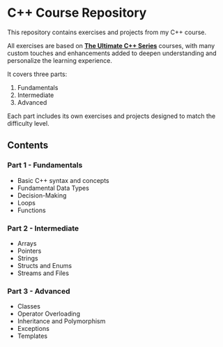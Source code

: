 # C++ Course Repository

This repository contains exercises and projects from my C++ course.

All exercises are based on **[The Ultimate C++ Series](https://codewithmosh.com/p/ultimate-c-plus-plus-series)** courses, with many custom touches and enhancements added to deepen understanding and personalize the learning experience.

It covers three parts:
1. Fundamentals
2. Intermediate
3. Advanced

Each part includes its own exercises and projects designed to match the difficulty level.

## Contents

### Part 1 - Fundamentals
- Basic C++ syntax and concepts
- Fundamental Data Types
- Decision-Making
- Loops
- Functions

### Part 2 - Intermediate
- Arrays
- Pointers
- Strings
- Structs and Enums
- Streams and Files

### Part 3 - Advanced
- Classes
- Operator Overloading
- Inheritance and Polymorphism
- Exceptions
- Templates
